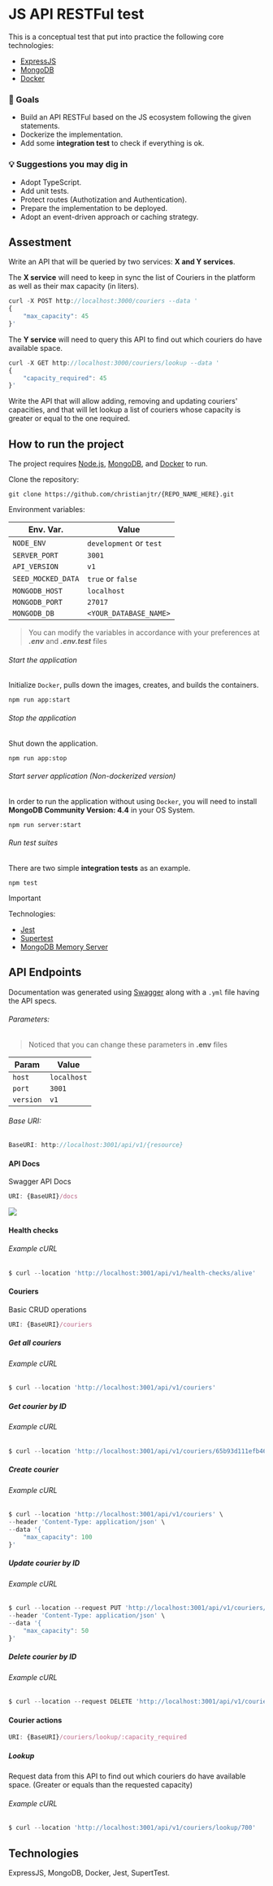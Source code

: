 # JS API RESTFul test

This is a conceptual test that put into practice the following core technologies:

- [ExpressJS](https://expressjs.com/)
- [MongoDB](https://www.mongodb.com/)
- [Docker](https://www.docker.com/)


### 🎯 Goals

- Build an API RESTFul based on the JS ecosystem following the given statements.
- Dockerize the implementation.
- Add some **integration test** to check if everything is ok.

### 💡 Suggestions you may dig in

- Adopt TypeScript.
- Add unit tests.
- Protect routes (Authotization and Authentication).
- Prepare the implementation to be deployed.
- Adopt an event-driven approach or caching strategy.

## Assestment

Write an API that will be queried by two services: **X and Y services**.

The **X service** will need to keep in sync the list of Couriers in the platform as well as their max capacity (in liters).

````javascript
curl -X POST http://localhost:3000/couriers --data '
{
    "max_capacity": 45
}'
````

The **Y service** will need to query this API to find out which couriers do have available space.

````javascript
curl -X GET http://localhost:3000/couriers/lookup --data '
{
    "capacity_required": 45
}'
````

Write the API that will allow adding, removing and updating couriers' capacities, and that will let lookup a list of couriers whose capacity is greater or equal to the one required.

## How to run the project

The project requires [Node.js](https://nodejs.org/), [MongoDB](https://www.mongodb.com/), and [Docker](https://www.docker.com/) to run.

Clone the repository:

```shell
git clone https://github.com/christianjtr/{REPO_NAME_HERE}.git
```

Environment variables:

| Env. Var. | Value  |
|-------|--------|
| `NODE_ENV` | `development` or `test` |
| `SERVER_PORT` | `3001` |
| `API_VERSION` | `v1` |
| `SEED_MOCKED_DATA` | `true` or `false` |
| `MONGODB_HOST` | `localhost` |
| `MONGODB_PORT` | `27017` |
| `MONGODB_DB` | `<YOUR_DATABASE_NAME>` |

> You can modify the variables in accordance with your preferences at ***.env*** and ***.env.test*** files

###### Start the application

Initialize `Docker`, pulls down the images, creates, and builds the containers.

```shell
npm run app:start
```

###### Stop the application

Shut down the application.

```shell
npm run app:stop
```

###### Start server application (Non-dockerized version)

In order to run the application without using `Docker`, you will need to install **MongoDB Community Version: 4.4** in your OS System.

```shell
npm run server:start
```

###### Run test suites

There are two simple **integration tests** as an example.

```shell
npm test
```
> [!IMPORTANT]  
> Technologies:
> - [Jest](https://jestjs.io/)
> - [Supertest](https://www.npmjs.com/package/supertest)
> - [MongoDB Memory Server](https://www.npmjs.com/package/mongodb-memory-server)


## API Endpoints

Documentation was generated using [Swagger](https://swagger.io/) along with a `.yml` file having the API specs.

###### Parameters:

> Noticed that you can change these parameters in **.env** files

| Param | Value  |
|-------|--------|
| `host` | `localhost` |
| `port` | `3001` |
| `version` | `v1` |


###### Base URI:

````javascript
BaseURI: http://localhost:3001/api/v1/{resource}
````

#### API Docs

Swagger API Docs

````javascript
URI: {BaseURI}/docs
````

![](./assets/swagger_specs_demo.png)

#### Health checks
###### Example cURL

```javascript
$ curl --location 'http://localhost:3001/api/v1/health-checks/alive'
```

#### Couriers

Basic CRUD operations

````javascript
URI: {BaseURI}/couriers
````

##### Get all couriers
###### Example cURL
```javascript
$ curl --location 'http://localhost:3001/api/v1/couriers'
```

##### Get courier by ID
###### Example cURL
```javascript
$ curl --location 'http://localhost:3001/api/v1/couriers/65b93d111efb464a86c6d109'
```

##### Create courier
###### Example cURL
```javascript
$ curl --location 'http://localhost:3001/api/v1/couriers' \
--header 'Content-Type: application/json' \
--data '{
    "max_capacity": 100
}'
```

##### Update courier by ID
###### Example cURL
```javascript
$ curl --location --request PUT 'http://localhost:3001/api/v1/couriers/65b93d4e1afd3c4aab06a8d5' \
--header 'Content-Type: application/json' \
--data '{
    "max_capacity": 50
}'
```

##### Delete courier by ID
###### Example cURL
```javascript
$ curl --location --request DELETE 'http://localhost:3001/api/v1/couriers/65b93d92d1f6ff4ad25961c6'
```

#### Courier actions

````javascript
URI: {BaseURI}/couriers/lookup/:capacity_required
````

##### Lookup
Request data from this API to find out which couriers do have available space. (Greater or equals than the requested capacity)
###### Example cURL
```javascript
$ curl --location 'http://localhost:3001/api/v1/couriers/lookup/700'
```

## Technologies

ExpressJS, MongoDB, Docker, Jest, SupertTest.
